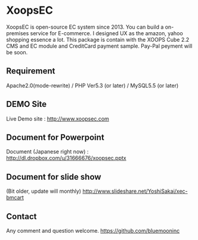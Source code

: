 XoopsEC
=======
XoopsEC is open-source EC system since 2013.
You can build a on-premises service for E-commerce.
I designed UX as the amazon, yahoo shopping essence a lot.
This package is contain with the XOOPS Cube 2.2 CMS and EC module and CreditCard payment sample.
Pay-Pal peyment will be soon.

Requirement
-----------
Apache2.0(mode-rewrite) /  PHP Ver5.3 (or later) / MySQL5.5 (or later)


DEMO Site
---------
Live Demo site : http://www.xoopsec.com

Document for Powerpoint
-----------------------
Document (Japanese right now) : http://dl.dropbox.com/u/31666676/xoopsec.pptx

Document for slide show
-----------------------
(Bit older, update will monthly)
http://www.slideshare.net/YoshiSakai/xec-bmcart

Contact
-------
Any comment and question welcome.
https://github.com/bluemooninc

